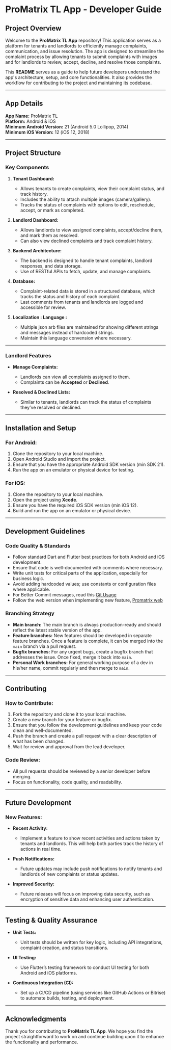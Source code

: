 # **ProMatrix TL App - Developer Guide**

## **Project Overview**

Welcome to the **ProMatrix TL App** repository! This application serves as a platform for tenants and landlords to efficiently manage complaints, communication, and issue resolution. The app is designed to streamline the complaint process by allowing tenants to submit complaints with images and for landlords to review, accept, decline, and resolve those complaints.

This **README** serves as a guide to help future developers understand the app's architecture, setup, and core functionalities. It also provides the workflow for contributing to the project and maintaining its codebase.

---

## **App Details**

**App Name:** ProMatrix TL  
**Platform:** Android & iOS  
**Minimum Android Version:** 21 (Android 5.0 Lollipop, 2014)  
**Minimum iOS Version:** 12 (iOS 12, 2018)  

---

## **Project Structure**

### **Key Components**
1. **Tenant Dashboard:**
   - Allows tenants to create complaints, view their complaint status, and track history.
   - Includes the ability to attach multiple images (camera/gallery).
   - Tracks the status of complaints with options to edit, reschedule, accept, or mark as completed.

2. **Landlord Dashboard:**
   - Allows landlords to view assigned complaints, accept/decline them, and mark them as resolved.
   - Can also view declined complaints and track complaint history.

3. **Backend Architecture:**
   - The backend is designed to handle tenant complaints, landlord responses, and data storage.
   - Use of RESTful APIs to fetch, update, and manage complaints.
   
4. **Database:**
   - Complaint-related data is stored in a structured database, which tracks the status and history of each complaint.
   - Last comments from tenants and landlords are logged and accessible for review.

4. **Localization : Language :**
   - Multiple json arb files are maintained for showing different strings and messages instead of hardcoded strings.
   - Maintain this language convension where necessary.
---


### **Landlord Features**
- **Manage Complaints:**
   - Landlords can view all complaints assigned to them.
   - Complaints can be **Accepted** or **Declined**.

- **Resolved & Declined Lists:**
   - Similar to tenants, landlords can track the status of complaints they’ve resolved or declined.

---

## **Installation and Setup**

### **For Android:**
1. Clone the repository to your local machine.
2. Open Android Studio and import the project.
3. Ensure that you have the appropriate Android SDK version (min SDK 21).
4. Run the app on an emulator or physical device for testing.

### **For iOS:**
1. Clone the repository to your local machine.
2. Open the project using **Xcode**.
3. Ensure you have the required iOS SDK version (min iOS 12).
4. Build and run the app on an emulator or physical device.

---

## **Development Guidelines**

### **Code Quality & Standards**
- Follow standard Dart and Flutter best practices for both Android and iOS development.
- Ensure that code is well-documented with comments where necessary.
- Write unit tests for critical parts of the application, especially for business logic.
- Avoid adding hardcoded values; use constants or configuration files where applicable.
- For Better Commit messages, read this [Git Usage](https://mumin-ahmod.medium.com/git-conventions-the-developers-guide-to-writing-better-commits-and-workflows-840b5e3b830d)
- Follow the web version when implementing new feature, [Promatrix web](http://application.promatrix.com.tr/)

### **Branching Strategy**
- **Main branch:** The main branch is always production-ready and should reflect the latest stable version of the app.
- **Feature branches:** New features should be developed in separate feature branches. Once a feature is complete, it can be merged into the `main` branch via a pull request.
- **Bugfix branches:** For any urgent bugs, create a bugfix branch that addresses the issue. Once fixed, merge it back into `main`.
- **Personal Work branches:** For general working purpose of a dev in his/her name, commit regularly and then merge to `main`.

---

## **Contributing**

### **How to Contribute:**
1. Fork the repository and clone it to your local machine.
2. Create a new branch for your feature or bugfix.
3. Ensure that you follow the development guidelines and keep your code clean and well-documented.
4. Push the branch and create a pull request with a clear description of what has been changed.
5. Wait for review and approval from the lead developer.

### **Code Review:**
- All pull requests should be reviewed by a senior developer before merging.
- Focus on functionality, code quality, and readability.

---

## **Future Development**

### **New Features:**
- **Recent Activity:**  
   - Implement a feature to show recent activities and actions taken by tenants and landlords. This will help both parties track the history of actions in real time.

- **Push Notifications:**  
   - Future updates may include push notifications to notify tenants and landlords of new complaints or status updates.

- **Improved Security:**  
   - Future releases will focus on improving data security, such as encryption of sensitive data and enhancing user authentication.

---

## **Testing & Quality Assurance**

- **Unit Tests:**  
   - Unit tests should be written for key logic, including API integrations, complaint creation, and status transitions.
   
- **UI Testing:**  
   - Use Flutter’s testing framework to conduct UI testing for both Android and iOS platforms.

- **Continuous Integration (CI):**  
   - Set up a CI/CD pipeline (using services like GitHub Actions or Bitrise) to automate builds, testing, and deployment.

---


## **Acknowledgments**

Thank you for contributing to **ProMatrix TL App**. We hope you find the project straightforward to work on and continue building upon it to enhance the functionality and performance.

